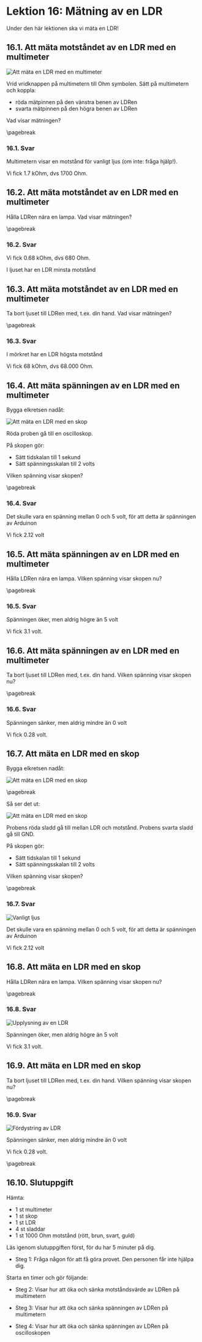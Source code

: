 # Lektion 16: Mätning av en LDR

Under den här lektionen ska vi mäta en LDR!

## 16.1. Att mäta motståndet av en LDR med en multimeter

![Att mäta en LDR med en multimeter](maetning_av_en_ldr_1.png)

Vrid vridknappen på multimetern till Ohm symbolen.
Sätt på multimetern och koppla:

- röda mätpinnen på den vänstra benen av LDRen
- svarta mätpinnen på den högra benen av LDRen

Vad visar mätningen?

\pagebreak

### 16.1. Svar

Multimetern visar en motstånd för vanligt ljus (om inte: fråga hjälp!).

Vi fick 1.7 kOhm, dvs 1700 Ohm.

## 16.2. Att mäta motståndet av en LDR med en multimeter

Hålla LDRen nära en lampa. Vad visar mätningen?

\pagebreak

### 16.2. Svar

Vi fick 0.68 kOhm, dvs 680 Ohm.

I ljuset har en LDR minsta motstånd

## 16.3. Att mäta motståndet av en LDR med en multimeter

Ta bort ljuset till LDRen med, t.ex. din hand. Vad visar mätningen?

\pagebreak

### 16.3. Svar

I mörkret har en LDR högsta motstånd

Vi fick 68 kOhm, dvs 68.000 Ohm.

## 16.4. Att mäta spänningen av en LDR med en multimeter

Bygga elkretsen nadåt:

![Att mäta en LDR med en skop](maetning_av_en_ldr_2.png)

Röda proben gå till en oscilloskop.

På skopen gör:

- Sätt tidskalan till 1 sekund
- Sätt spänningsskalan till 2 volts

Vilken spänning visar skopen?

\pagebreak

### 16.4. Svar

Det skulle vara en spänning mellan 0 och 5 volt,
för att detta är spänningen av Arduinon

Vi fick 2.12 volt

## 16.5. Att mäta spänningen av en LDR med en multimeter

Hålla LDRen nära en lampa.
Vilken spänning visar skopen nu?

\pagebreak

### 16.5. Svar

Spänningen öker, men aldrig högre än 5 volt

Vi fick 3.1 volt.

## 16.6. Att mäta spänningen av en LDR med en multimeter

Ta bort ljuset till LDRen med, t.ex. din hand.
Vilken spänning visar skopen nu?

\pagebreak

### 16.6. Svar

Spänningen sänker,  men aldrig mindre än 0 volt

Vi fick 0.28 volt.

## 16.7. Att mäta en LDR med en skop

Bygga elkretsen nadåt:

![Att mäta en LDR med en skop](maetning_av_en_ldr_2.png)

\pagebreak

Så ser det ut:

![Att mäta en LDR med en skop](maetning_av_en_ldr_med_skop.png)

Probens röda sladd gå till mellan LDR och motstånd.
Probens svarta sladd gå till GND.

På skopen gör:

- Sätt tidskalan till 1 sekund
- Sätt spänningsskalan till 2 volts

Vilken spänning visar skopen?

\pagebreak

### 16.7. Svar

![Vanligt ljus](maetning_av_en_ldr_vanligt_ljus.jpg)

Det skulle vara en spänning mellan 0 och 5 volt,
för att detta är spänningen av Arduinon

Vi fick 2.12 volt

## 16.8. Att mäta en LDR med en skop

Hålla LDRen nära en lampa.
Vilken spänning visar skopen nu?

\pagebreak

### 16.8. Svar

![Upplysning av en LDR](maetning_av_en_ldr_upplysing.png)

Spänningen öker, men aldrig högre än 5 volt

Vi fick 3.1 volt.

## 16.9. Att mäta en LDR med en skop

Ta bort ljuset till LDRen med, t.ex. din hand.
Vilken spänning visar skopen nu?

\pagebreak

### 16.9. Svar

![Fördystring av LDR](maetning_av_en_ldr_foerdystring.png)

Spänningen sänker,  men aldrig mindre än 0 volt

Vi fick 0.28 volt.

\pagebreak

## 16.10. Slutuppgift

Hämta:

- 1 st multimeter
- 1 st skop
- 1 st LDR
- 4 st sladdar
- 1 st 1000 Ohm motstånd (rött, brun, svart, guld)

Läs igenom slutuppgiften först, för du har 5 minuter på dig.

- Steg 1: Fråga någon för att få göra provet. Den personen får inte hjälpa dig.

Starta en timer och gör följande:

- Steg 2: Visar hur att öka och sänka motståndsvärde av LDRen på multimetern

- Steg 3: Visar hur att öka och sänka spänningen av LDRen på multimetern

- Steg 4: Visar hur att öka och sänka spänningen av LDRen på oscilloskopen
